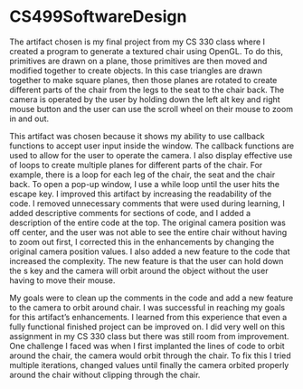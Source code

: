 # CS499SoftwareDesign
The artifact chosen is my final project from my CS 330 class where I created a program to generate a textured chair using OpenGL. To do this, primitives are drawn on a plane, those primitives are then moved and modified together to create objects. In this case triangles are drawn together to make square planes, then those planes are rotated to create different parts of the chair from the legs to the seat to the chair back. The camera is operated by the user by holding down the left alt key and right mouse button and the user can use the scroll wheel on their mouse to zoom in and out. 

This artifact was chosen because it shows my ability to use callback functions to accept user input inside the window. The callback functions are used to allow for the user to operate the camera. I also display effective use of loops to create multiple planes for different parts of the chair. For example, there is a loop for each leg of the chair, the seat and the chair back. To open a pop-up window, I use a while loop until the user hits the escape key. I improved this artifact by increasing the readability of the code. I removed unnecessary comments that were used during learning, I added descriptive comments for sections of code, and I added a description of the entire code at the top. The original camera position was off center, and the user was not able to see the entire chair without having to zoom out first, I corrected this in the enhancements by changing the original camera position values. I also added a new feature to the code that increased the complexity. The new feature is that the user can hold down the s key and the camera will orbit around the object without the user having to move their mouse. 
	
My goals were to clean up the comments in the code and add a new feature to the camera to orbit around chair. I was successful in reaching my goals for this artifact’s enhancements. I learned from this experience that even a fully functional finished project can be improved on. I did very well on this assignment in my CS 330 class but there was still room from improvement. One challenge I faced was when I first implanted the lines of code to orbit around the chair, the camera would orbit through the chair. To fix this I tried multiple iterations, changed values until finally the camera orbited properly around the chair without clipping through the chair. 
